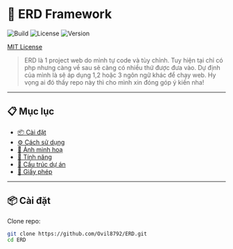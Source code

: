 # 🚀 ERD Framework

![Build](https://img.shields.io/badge/build-passing-brightgreen)
![License](https://img.shields.io/badge/license-MIT-blue.svg)
![Version](https://img.shields.io/badge/version-1.0.0-orange)

[MIT License](https://github.com/Ovil8792/ERD/blob/main/LICENSE)

> ERD là 1 project web do mình tự code và tùy chỉnh.
> Tuy hiện tại chỉ có php nhưng càng về sau sẽ càng có nhiều thứ được đưa vào.
> Dự định của mình là sẽ áp dụng 1,2 hoặc 3 ngôn ngữ khác để chạy web.
> Hy vọng ai đó thấy repo này thì cho mình xin đóng góp ý kiến nha!

---

## 📋 Mục lục

- [📦 Cài đặt](#-cài-đặt)
- [⚙️ Cách sử dụng](#️-cách-sử-dụng)
- [📸 Ảnh minh hoạ](#-ảnh-minh-hoạ)
- [🧩 Tính năng](#-tính-năng)
- [🔧 Cấu trúc dự án](#-cấu-trúc-dự-án)
- [📜 Giấy phép](#-giấy-phép)

---

## 📦 Cài đặt

Clone repo:

```bash
git clone https://github.com/Ovil8792/ERD.git
cd ERD
